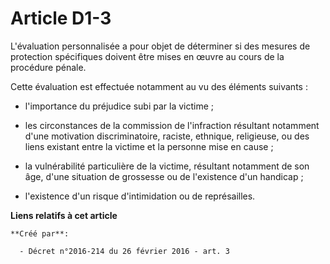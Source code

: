 # Article D1-3

L'évaluation personnalisée a pour objet de déterminer si des mesures de protection spécifiques doivent être mises en œuvre au
cours de la procédure pénale. 

Cette évaluation est effectuée notamment au vu des éléments suivants : 

- l'importance du préjudice subi par la victime ; 

- les circonstances de la commission de l'infraction résultant notamment d'une motivation discriminatoire, raciste, ethnique,
religieuse, ou des liens existant entre la victime et la personne mise en cause ; 

- la vulnérabilité particulière de la victime, résultant notamment de son âge, d'une situation de grossesse ou de l'existence
d'un handicap ; 

- l'existence d'un risque d'intimidation ou de représailles.

**Liens relatifs à cet article**

	**Créé par**:

	  - Décret n°2016-214 du 26 février 2016 - art. 3
